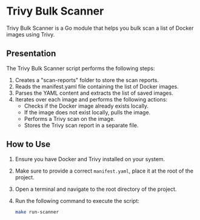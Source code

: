 # Trivy Bulk Scanner

Trivy Bulk Scanner is a Go module that helps you bulk scan a list of Docker images using Trivy.

## Presentation

The Trivy Bulk Scanner script performs the following steps:

1. Creates a "scan-reports" folder to store the scan reports.
2. Reads the manifest.yaml file containing the list of Docker images.
3. Parses the YAML content and extracts the list of saved images.
4. Iterates over each image and performs the following actions:
    - Checks if the Docker image already exists locally.
    - If the image does not exist locally, pulls the image.
    - Performs a Trivy scan on the image.
    - Stores the Trivy scan report in a separate file.

## How to Use

1. Ensure you have Docker and Trivy installed on your system.
2. Make sure to provide a correct `manifest.yaml`, place it at the root of the project.
3. Open a terminal and navigate to the root directory of the project.
4. Run the following command to execute the script:

   ```bash
   make run-scanner
   ```
